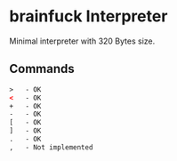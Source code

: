# brainfuck Interpreter
Minimal interpreter with 320 Bytes size.

## Commands

````html
>	- OK	
<	- OK
+	- OK
-	- OK
[	- OK
]	- OK
.	- OK
,	- Not implemented

